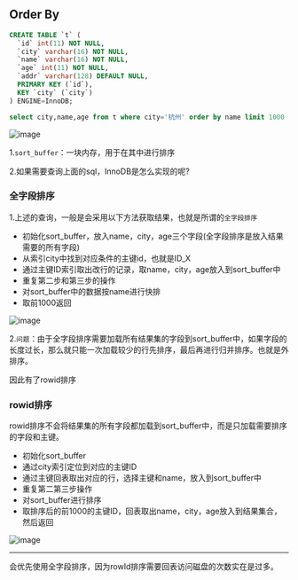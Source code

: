## Order By



```sql
CREATE TABLE `t` (
  `id` int(11) NOT NULL,
  `city` varchar(16) NOT NULL,
  `name` varchar(16) NOT NULL,
  `age` int(11) NOT NULL,
  `addr` varchar(128) DEFAULT NULL,
  PRIMARY KEY (`id`),
  KEY `city` (`city`)
) ENGINE=InnoDB;
```

```sql
select city,name,age from t where city='杭州' order by name limit 1000  
```

![image](https://tva2.sinaimg.cn/large/0085EwgIgy1gtfg1x7oabj60mb0f2ack02.jpg)

1.`sort_buffer`：一块内存，用于在其中进行排序

2.如果需要查询上面的sql，InnoDB是怎么实现的呢?

### 全字段排序

1.上述的查询，一般是会采用以下方法获取结果，也就是所谓的`全字段排序`

- 初始化sort_buffer，放入name，city，age三个字段(全字段排序是放入结果需要的所有字段)
- 从索引city中找到对应条件的主键id，也就是ID_X
- 通过主键ID索引取出改行的记录，取name，city，age放入到sort_buffer中
- 重复第二步和第三步的操作
- 对sort_buffer中的数据按name进行快排
- 取前1000返回

![image](https://tvax2.sinaimg.cn/large/0085EwgIgy1gtfg84fuzoj60mm0h1n1r02.jpg)

2.`问题`：由于全字段排序需要加载所有结果集的字段到sort_buffer中，如果字段的长度过长，那么就只能一次加载较少的行先排序，最后再进行归并排序。也就是外排序。

因此有了rowid排序

### rowid排序

rowid排序不会将结果集的所有字段都加载到sort_buffer中，而是只加载需要排序的字段和主键。

- 初始化sort_buffer
- 通过city索引定位到对应的主键ID
- 通过主键回表取出对应的行，选择主键和name，放入到sort_buffer中
- 重复第二第三步操作
- 对sort_buffer进行排序
- 取排序后的前1000的主键ID，回表取出name，city，age放入到结果集合，然后返回

![image](https://tva2.sinaimg.cn/large/0085EwgIgy1gtfgci18k2j60mc0gjaf502.jpg)

---

会优先使用全字段排序，因为rowId排序需要回表访问磁盘的次数实在是过多。

